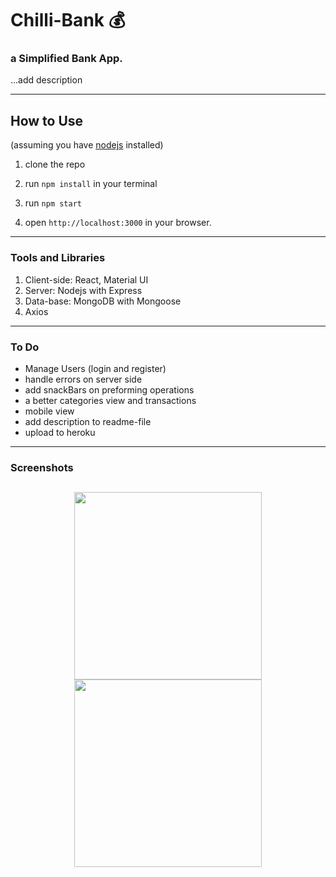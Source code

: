 # Chilli-Bank 💰

### a Simplified Bank App.

...add description

---

## How to Use

(assuming you have [nodejs](https://nodejs.org/en/) installed)

1. clone the repo

2. run `npm install` in your terminal

3. run `npm start`

4. open `http://localhost:3000` in your browser.

---

### Tools and Libraries

1. Client-side: React, Material UI
2. Server: Nodejs with Express
3. Data-base: MongoDB with Mongoose
4. Axios

---

### To Do

- Manage Users (login and register)
- handle errors on server side
- add snackBars on preforming operations
- a better categories view and transactions
- mobile view
- add description to readme-file
- upload to heroku

---

### Screenshots

## <p align="center"><img src="LINK" width="300" /> <img src="LINK" width="300"> </p>
